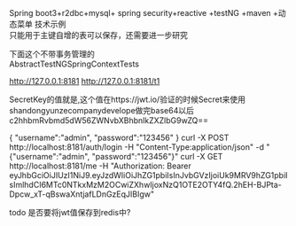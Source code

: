 
Spring boot3+r2dbc+mysql+ spring security+reactive +testNG +maven +动态菜单 技术示例  
只能用于主键自增的表可以保存，还需要进一步研究  


下面这个不带事务管理的  
AbstractTestNGSpringContextTests  

http://127.0.0.1:8181
http://127.0.0.1:8181/t1

SecretKey的值就是,这个值在https://jwt.io/验证的时候Secret来使用
shandongyunzecompanydevelope做完base64以后
c2hhbmRvbmd5dW56ZWNvbXBhbnlkZXZlbG9wZQ==

{    "username":"admin",    "password":"123456" }
curl -X POST http://localhost:8181/auth/login -H "Content-Type:application/json" -d "{\"username\":\"admin\", \"password\":\"123456\"}"
curl -X GET http://localhost:8181/me -H "Authorization: Bearer eyJhbGciOiJIUzI1NiJ9.eyJzdWIiOiJhZG1pbiIsInJvbGVzIjoiUk9MRV9hZG1pbiIsImlhdCI6MTc0NTkxMzM2OCwiZXhwIjoxNzQ1OTE2OTY4fQ.2hEH-BJPta-Dpcw_xT-qBswaXntjafLDnGzEqJIBIgw"



todo  是否要将jwt值保存到redis中?

